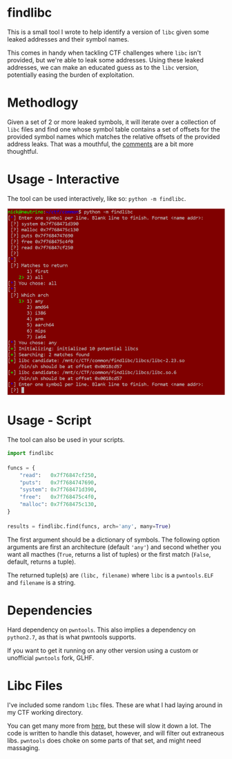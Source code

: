 # findlibc

This is a small tool I wrote to help identify a version of `libc` given some leaked addresses and their symbol names.

This comes in handy when tackling CTF challenges where `libc` isn't provided, but we're able to leak some addresses. Using these leaked addresses, we can make an educated guess as to the `libc` version, potentially easing the burden of exploitation.

# Methodlogy

Given a set of 2 or more leaked symbols, it will iterate over a collection of `libc` files and find one whose symbol table contains a set of offsets for the provided symbol names which matches the relative offsets of the provided address leaks. That was a mouthful, the [comments](__init__.py#L65-L92) are a bit more thoughtful.

# Usage - Interactive

The tool can be used interactively, like so: `python -m findlibc`.

![](interactive.PNG "Interactive Usage")

# Usage - Script

The tool can also be used in your scripts.

```python
import findlibc

funcs = {
	"read":   0x7f76847cf250,
	"puts":   0x7f7684747690,
	"system": 0x7f768471d390,
	"free":   0x7f768475c4f0,
	"malloc": 0x7f768475c130,
}

results = findlibc.find(funcs, arch='any', many=True)
```

The first argument should be a dictionary of symbols. The following option arguments are first an architecture (default `'any'`) and second whether you want all macthes (`True`, returns a list of tuples) or the first match (`False`, default, returns a tuple).

The returned tuple(s) are `(libc, filename)` where `libc` is a `pwntools.ELF` and `filename` is a string.

# Dependencies

Hard dependency on `pwntools`. This also implies a dependency on `python2.7`, as that is what pwntools supports.

If you want to get it running on any other version using a custom or unofficial `pwntools` fork, GLHF.

# Libc Files

I've included some random `libc` files. These are what I had laying around in my CTF working directory.

You can get many more from [here](https://github.com/libcdb/ubuntu), but these will slow it down a lot. The code is written to handle this dataset, however, and will filter out extraneous libs. `pwntools` does choke on some parts of that set, and might need massaging.